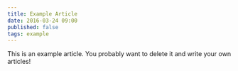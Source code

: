 ```yaml
---
title: Example Article
date: 2016-03-24 09:00
published: false
tags: example
---
```


This is an example article. You probably want to delete it and write your own articles!
